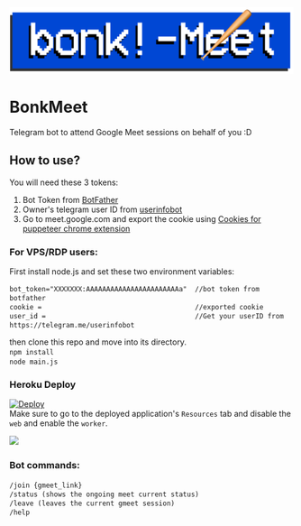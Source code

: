 ![BonkMeet](https://github.com/bunnykek/BonkMeet/blob/main/logoM.svg)
# BonkMeet
Telegram bot to attend Google Meet sessions on behalf of you :D    

## How to use?
You will need these 3 tokens:
1. Bot Token from [BotFather](https://telegram.me/BotFather)
2. Owner's telegram user ID from [userinfobot](https://telegram.me/userinfobot)
3. Go to meet.google.com and export the cookie using [Cookies for puppeteer chrome extension](https://chrome.google.com/webstore/detail/%E3%82%AF%E3%83%83%E3%82%AD%E3%83%BCjson%E3%83%95%E3%82%A1%E3%82%A4%E3%83%AB%E5%87%BA%E5%8A%9B-for-puppet/nmckokihipjgplolmcmjakknndddifde)    

### For VPS/RDP users:   
First install node.js and set these two environment variables:
```
bot_token="XXXXXXX:AAAAAAAAAAAAAAAAAAAAAAAa"  //bot token from botfather
cookie =                                      //exported cookie
user_id =                                     //Get your userID from https://telegram.me/userinfobot
```
then clone this repo and move into its directory.   
`npm install`     
`node main.js`    

### Heroku Deploy
[![Deploy](https://www.herokucdn.com/deploy/button.svg)](https://heroku.com/deploy?template=https://github.com/bunnykek/BonkMeet)    
Make sure to go to the deployed application's `Resources` tab and disable the `web` and enable the `worker`.     
    
<img src="https://user-images.githubusercontent.com/67633271/159228071-af14ac62-b867-4271-83c8-1a075bf2bab7.png" width="1000">   

### Bot commands:
```
/join {gmeet_link}    
/status (shows the ongoing meet current status)     
/leave (leaves the current gmeet session)      
/help
```
